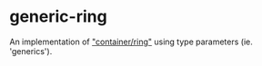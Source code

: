 # generic-ring

An implementation of ["container/ring"](https://pkg.go.dev/container/ring) using type parameters (ie. 'generics').